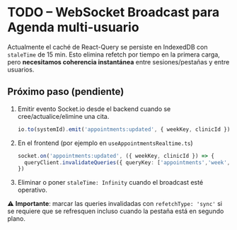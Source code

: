 # TODO – WebSocket Broadcast para Agenda multi-usuario

Actualmente el caché de React-Query se persiste en IndexedDB con `staleTime` de 15 min. 
Esto elimina refetch por tiempo en la primera carga, pero **necesitamos coherencia instantánea** entre sesiones/pestañas y entre usuarios.

## Próximo paso (pendiente)
1.  Emitir evento Socket.io desde el backend cuando se cree/actualice/elimine una cita.
    ```ts
    io.to(systemId).emit('appointments:updated', { weekKey, clinicId })
    ```
2.  En el frontend (por ejemplo en `useAppointmentsRealtime.ts`)
    ```ts
    socket.on('appointments:updated', ({ weekKey, clinicId }) => {
      queryClient.invalidateQueries({ queryKey: ['appointments','week', weekKey, clinicId] })
    })
    ```
3.  Eliminar o poner `staleTime: Infinity` cuando el broadcast esté operativo.

⚠️  **Importante**: marcar las queries invalidadas con `refetchType: 'sync'` si se requiere que se refresquen incluso cuando la pestaña está en segundo plano. 